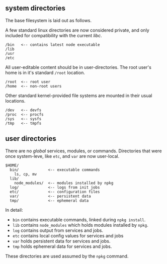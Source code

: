 ## system directories

The base filesystem is laid out as follows.

A few standard linux directories are now considered private,
and only included for compatibility with the current *libc*.

```
/bin   <-- contains latest node executable
/lib
/usr
/etc
```

All user-editable content should be in user-directories.
The root user's home is in it's standard `/root` location.

```
/root  <-- root user
/home  <-- non-root users
```

Other standard kernel-provided file systems are mounted in their usual locations.

```
/dev   <-- devfs
/proc  <-- procfs
/sys   <-- sysfs
/tmp   <-- tmpfs
```

## user directories

There are no *global* services, modules, or commands.
Directories that were once system-leve, like `etc`, and `var` are now user-local.

```
$HOME/
  bin/             <-- executable commands
    ls, cp, mv
  lib/
    node_modules/  <-- modules installed by npkg
  log/             <-- logs from init jobs
  etc/             <-- configuration files
  var/             <-- persistent data
  tmp/             <-- ephemeral data
```

In detail:

- `bin` contains executable commands, linked during `npkg install`.
- `lib` contains `node_modules` which holds modules installed by `npkg`.
- `log` contains output from services and jobs.
- `etc` contains local config values for services and jobs
- `var` holds persistent data for services and jobs.
- `tmp` holds ephemeral data for services and jobs.

These directories are used assumed by the `npkg` command.
